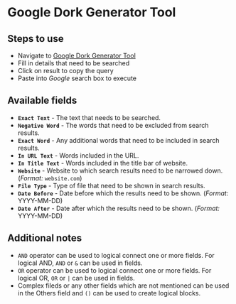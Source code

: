 # Google Dork Generator Tool

## Steps to use

- Navigate to [Google Dork Generator Tool](https://google-search-tool.netlify.app/)
- Fill in details that need to be searched
- Click on result to copy the query
- Paste into _Google_ search box to execute

## Available fields

- **`Exact Text`** - The text that needs to be searched.
- **`Negative Word`** - The words that need to be excluded from search results.
- **`Exact Word`** - Any additional words that need to be included in search results.
- **`In URL Text`** - Words included in the URL.
- **`In Title Text`** - Words included in the title bar of website.
- **`Website`** - Website to which search results need to be narrowed down. (_Format:_ `website.com`)
- **`File Type`** - Type of file that need to be shown in search results.
- **`Date Before`** - Date before which the results need to be shown. (_Format:_ YYYY-MM-DD)
- **`Date After`** - Date after which the results need to be shown. (_Format:_ YYYY-MM-DD)

## Additional notes

- `AND` operator can be used to logical connect one or more fields. For logical AND, `AND` or `&` can be used in fields.
- `OR` operator can be used to logical connect one or more fields. For logical OR, `OR` or `|` can be used in fields.
- Complex fileds or any other fields which are not mentioned can be used in the Others field and `()` can be used to create logical blocks.
